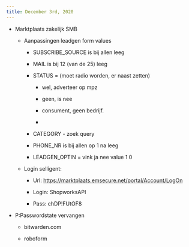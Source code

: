 ```yaml
---
title: December 3rd, 2020
---
```


- Marktplaats zakelijk SMB
	 - Aanpassingen leadgen form values
		 - SUBSCRIBE_SOURCE is bij allen leeg

		 - MAIL is bij 12 (van de 25) leeg

		 - STATUS = (moet radio worden, er naast zetten)
			 - wel,  adverteer op mpz

			 - geen, is nee

			 - consument, geen bedrijf.

			 - 

		 - CATEGORY - zoek query

		 - PHONE_NR is bij allen op 1 na leeg

		 - LEADGEN_OPTIN = vink ja nee value 1 0 

	 - Login selligent:
		 - Url: https://marktplaats.emsecure.net/portal/Account/LogOn

		 - Login: ShopworksAPI

		 - Pass: chDP!FUtOF8

- P:Passwordstate vervangen
	 - bitwarden.com

	 - roboform
